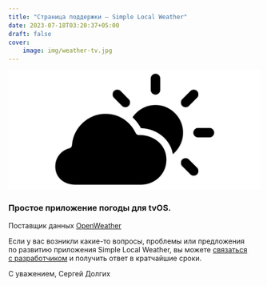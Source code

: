 ```yaml
---
title: "Страница поддержки — Simple Local Weather"
date: 2023-07-18T03:20:37+05:00
draft: false
cover:
    image: img/weather-tv.jpg
---
```


![](img/weather-tv.jpg)

### Простое приложение погоды для tvOS.

Поставщик данных [OpenWeather](https://openweathermap.org)
	
Если у вас возникли какие-то вопросы, проблемы или предложения по развитию приложения Simple Local Weather, вы можете [связаться с разработчиком](mailto:ageres7@gmail.com?subject=WeatherTV%20Support) и получить ответ в кратчайшие сроки.

С уважением, 
Сергей Долгих